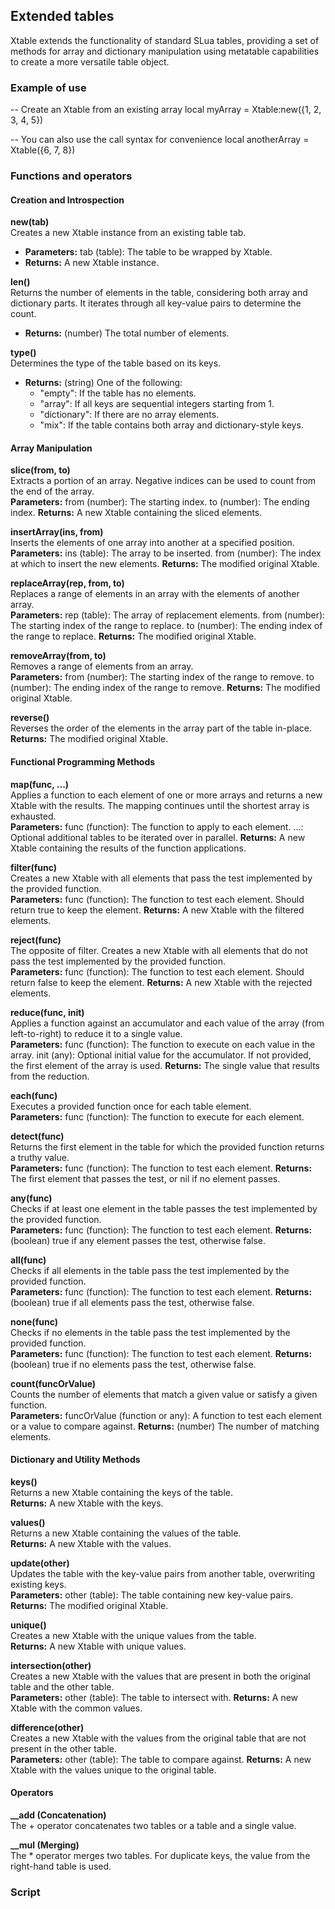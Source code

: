## Extended tables

Xtable extends the functionality of standard SLua tables, providing a set of methods for array and dictionary manipulation using metatable capabilities to create a more versatile table object.

### Example of use

-- Create an Xtable from an existing array
local myArray = Xtable:new({1, 2, 3, 4, 5})

-- You can also use the call syntax for convenience
local anotherArray = Xtable({6, 7, 8})

### Functions and operators

#### Creation and Introspection

**new(tab)**  
Creates a new Xtable instance from an existing table tab.  
- **Parameters:**
   tab (table): The table to be wrapped by Xtable.
- **Returns:** A new Xtable instance.

**len()**  
Returns the number of elements in the table, considering both array and dictionary parts. It iterates through all key-value pairs to determine the count.  
- **Returns:** (number) The total number of elements.

**type()**  
Determines the type of the table based on its keys.  
- **Returns:** (string) One of the following:
  - "empty": If the table has no elements.
  - "array": If all keys are sequential integers starting from 1.
  - "dictionary": If there are no array elements.
  - "mix": If the table contains both array and dictionary-style keys.

#### Array Manipulation

**slice(from, to)**  
Extracts a portion of an array. Negative indices can be used to count from the end of the array.  
  **Parameters:**
    from (number): The starting index.
    to (number): The ending index.
  **Returns:** A new Xtable containing the sliced elements.

**insertArray(ins, from)**  
Inserts the elements of one array into another at a specified position.  
  **Parameters:**
    ins (table): The array to be inserted.
    from (number): The index at which to insert the new elements.
  **Returns:** The modified original Xtable.

**replaceArray(rep, from, to)**  
Replaces a range of elements in an array with the elements of another array.  
  **Parameters:**
    rep (table): The array of replacement elements.
    from (number): The starting index of the range to replace.
    to (number): The ending index of the range to replace.
  **Returns:** The modified original Xtable.

**removeArray(from, to)**  
Removes a range of elements from an array.  
  **Parameters:**
    from (number): The starting index of the range to remove.
    to (number): The ending index of the range to remove.
  **Returns:** The modified original Xtable.

**reverse()**  
Reverses the order of the elements in the array part of the table in-place.  
  **Returns:** The modified original Xtable.

#### Functional Programming Methods

**map(func, ...)**  
Applies a function to each element of one or more arrays and returns a new Xtable with the results. The mapping continues until the shortest array is exhausted.  
  **Parameters:**
    func (function): The function to apply to each element.
    ...: Optional additional tables to be iterated over in parallel.
  **Returns:** A new Xtable containing the results of the function applications.

**filter(func)**  
Creates a new Xtable with all elements that pass the test implemented by the provided function.  
  **Parameters:**
    func (function): The function to test each element. Should return true to keep the element.
  **Returns:** A new Xtable with the filtered elements.

**reject(func)**  
The opposite of filter. Creates a new Xtable with all elements that do not pass the test implemented by the provided function.  
  **Parameters:**
    func (function): The function to test each element. Should return false to keep the element.
  **Returns:** A new Xtable with the rejected elements.

**reduce(func, init)**  
Applies a function against an accumulator and each value of the array (from left-to-right) to reduce it to a single value.  
  **Parameters:**
    func (function): The function to execute on each value in the array.
    init (any): Optional initial value for the accumulator. If not provided, the first element of the array is used.
  **Returns:** The single value that results from the reduction.

**each(func)**  
Executes a provided function once for each table element.  
  **Parameters:**
    func (function): The function to execute for each element.

**detect(func)**  
Returns the first element in the table for which the provided function returns a truthy value.  
  **Parameters:**
    func (function): The function to test each element.
  **Returns:** The first element that passes the test, or nil if no element passes.

**any(func)**  
Checks if at least one element in the table passes the test implemented by the provided function.  
  **Parameters:**
    func (function): The function to test each element.
  **Returns:** (boolean) true if any element passes the test, otherwise false.

**all(func)**  
Checks if all elements in the table pass the test implemented by the provided function.  
  **Parameters:**
    func (function): The function to test each element.
  **Returns:** (boolean) true if all elements pass the test, otherwise false.

**none(func)**  
Checks if no elements in the table pass the test implemented by the provided function.  
  **Parameters:**
    func (function): The function to test each element.
  **Returns:** (boolean) true if no elements pass the test, otherwise false.

**count(funcOrValue)**  
Counts the number of elements that match a given value or satisfy a given function.  
  **Parameters:**
    funcOrValue (function or any): A function to test each element or a value to compare against.
  **Returns:** (number) The number of matching elements.

#### Dictionary and Utility Methods

**keys()**  
Returns a new Xtable containing the keys of the table.  
  **Returns:** A new Xtable with the keys.

**values()**  
Returns a new Xtable containing the values of the table.  
  **Returns:** A new Xtable with the values.

**update(other)**  
Updates the table with the key-value pairs from another table, overwriting existing keys.  
  **Parameters:**
    other (table): The table containing new key-value pairs.
  **Returns:** The modified original Xtable.

**unique()**  
Creates a new Xtable with the unique values from the table.  
  **Returns:** A new Xtable with unique values.

**intersection(other)**  
Creates a new Xtable with the values that are present in both the original table and the other table.  
  **Parameters:**
    other (table): The table to intersect with.
  **Returns:** A new Xtable with the common values.

**difference(other)**  
Creates a new Xtable with the values from the original table that are not present in the other table.  
  **Parameters:**
    other (table): The table to compare against.
  **Returns:** A new Xtable with the values unique to the original table.

#### Operators

**__add (Concatenation)**  
The + operator concatenates two tables or a table and a single value.  

**__mul (Merging)**  
The * operator merges two tables. For duplicate keys, the value from the right-hand table is used.  

### Script

